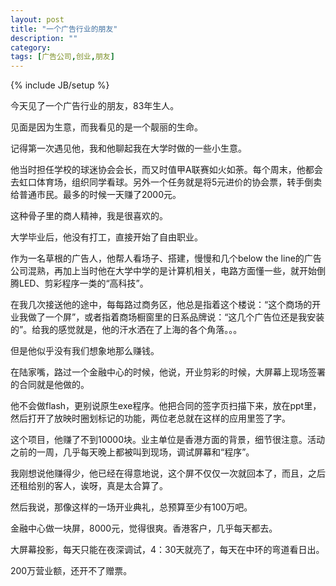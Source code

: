 ```yaml
---
layout: post
title: "一个广告行业的朋友"
description: ""
category: 
tags: [广告公司,创业,朋友]
---
```

{% include JB/setup %}

今天见了一个广告行业的朋友，83年生人。  

见面是因为生意，而我看见的是一个靓丽的生命。  

记得第一次遇见他，我和他聊起我在大学时做的一些小生意。  

他当时担任学校的球迷协会会长，而又时值甲A联赛如火如荼。每个周末，他都会去虹口体育场，组织同学看球。另外一个任务就是将5元进价的协会票，转手倒卖给普通市民。最多的时候一天赚了2000元。  

这种骨子里的商人精神，我是很喜欢的。

大学毕业后，他没有打工，直接开始了自由职业。  

作为一名草根的广告人，他帮人看场子、搭建，慢慢和几个below the line的广告公司混熟，再加上当时他在大学中学的是计算机相关，电路方面懂一些，就开始倒腾LED、剪彩程序一类的“高科技”。  

在我几次接送他的途中，每每路过商务区，他总是指着这个楼说：“这个商场的开业我做了一个屏”，或者指着商场橱窗里的日系品牌说：“这几个广告位还是我安装的”。给我的感觉就是，他的汗水洒在了上海的各个角落。。。  

但是他似乎没有我们想象地那么赚钱。  

在陆家嘴，路过一个金融中心的时候，他说，开业剪彩的时候，大屏幕上现场签署的合同就是他做的。  

他不会做flash，更别说原生exe程序。他把合同的签字页扫描下来，放在ppt里，然后打开了放映时圈划标记的功能，两位老总就在这样的应用里签了字。  

这个项目，他赚了不到10000块。业主单位是香港方面的背景，细节很注意。活动之前的一周，几乎每天晚上都被叫到现场，调试屏幕和“程序”。  

我刚想说他赚得少，他已经在得意地说，这个屏不仅仅一次就回本了，而且，之后还租给别的客人，诶呀，真是太合算了。  

然后我说，那像这样的一场开业典礼，总预算至少有100万吧。  


金融中心做一块屏，8000元，觉得很爽。香港客户，几乎每天都去。  

大屏幕投影，每天只能在夜深调试，4：30天就亮了，每天在中环的弯道看日出。  

200万营业额，还开不了赠票。
